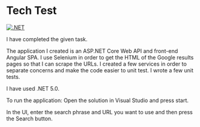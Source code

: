 # Tech Test

[![.NET](https://github.com/gchurch/TechTest/actions/workflows/dotnet.yml/badge.svg)](https://github.com/gchurch/TechTest/actions/workflows/dotnet.yml)

I have completed the given task.

The application I created is an ASP.NET Core Web API and front-end Angular SPA. I use Selenium in order to get the HTML of the Google results pages so that I can scrape the URLs. I created a few services in order to separate concerns and make the code easier to unit test. I wrote a few unit tests.

I have used .NET 5.0.

To run the application:
Open the solution in Visual Studio and press start.

In the UI, enter the search phrase and URL you want to use and then press the Search button.

